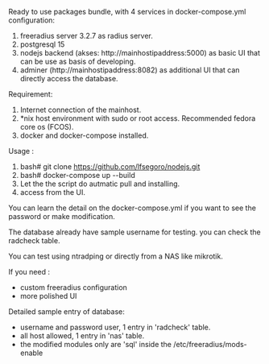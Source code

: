 Ready to use packages bundle, with 4 services in docker-compose.yml configuration:
1. freeradius server 3.2.7 as radius server.
2. postgresql 15
3. nodejs backend (akses: http://mainhostipaddress:5000) as basic UI that can be use as basis of developing.
4. adminer (http://mainhostipaddress:8082) as additional UI that can directly access the database.

Requirement:
1. Internet connection of the mainhost.
2. *nix host environment with sudo or root access. Recommended fedora core os (FCOS).
3. docker and docker-compose installed.
   
Usage :
1. bash# git clone https://github.com/lfsegoro/nodejs.git
2. bash# docker-compose up --build
3. Let the the script do autmatic pull and installing.
4. access from the UI.

You can learn the detail on the docker-compose.yml if you want to see the password or make modification.

The database already have sample username for testing. you can check the radcheck table.

You can test using ntradping or directly from a NAS like mikrotik.

If you need :
- custom freeradius configuration
- more polished UI

Detailed sample entry of database:
- username and password user, 1 entry in 'radcheck' table.
- all host allowed, 1 entry in 'nas' table.
- the modified modules only are 'sql' inside the /etc/freeradius/mods-enable

